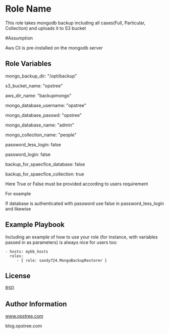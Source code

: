Role Name
=========

This role takes mongodb backup including all cases(Full, Particular, Collection) and uploads it to S3 bucket

#Assumption

Aws Cli is pre-installed on the mongodb server

Role Variables
--------------
mongo_backup_dir: "/opt/backup"

s3_bucket_name: "opstree"

aws_dir_name: "backupmongo"

mongo_database_username: "opstree"

mongo_database_passwd: "opstree"

mongo_database_name: "admin"

mongo_collection_name: "people"

password_less_login: false

password_login: false

backup_for_spaecfice_database: false

backup_for_spaecfice_collection: true

Here True or False must be provided according to users requirement

For example

If database is authenticated with password use false in password_less_login and likewise

Example Playbook
----------------

Including an example of how to use your role (for instance, with variables passed in as parameters) is always nice for users too:

    - hosts: mybb_hosts
      roles:
         - { role: sandy724.MongoBackupRestorer }

License
-------

BSD

Author Information
------------------
www.opstree.com

blog.opstree.com


